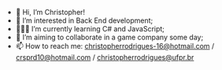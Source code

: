 - 👋 Hi, I’m Christopher!
- 👀 I’m interested in Back End development;
- 👨🏻‍💻 I’m currently learning C# and JavaScript;
- 🚀 I’m aiming to collaborate in a game company some day;
- 📫 How to reach me: christopherrodrigues-16@hotmail.com / crsprd10@hotmail.com / christopherrodrigues@ufpr.br
